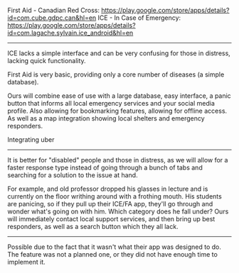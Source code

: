 First Aid - Canadian Red Cross: https://play.google.com/store/apps/details?id=com.cube.gdpc.can&hl=en
ICE - In Case of Emergency: https://play.google.com/store/apps/details?id=com.lagache.sylvain.ice_android&hl=en

-----------------------

ICE lacks a simple interface and can be very confusing for those in distress, lacking quick functionality.

First Aid is very basic, providing only a core number of diseases (a simple database).

Ours will combine ease of use with a large database, easy interface, a panic button that informs all local emergency services and your social media profile. Also allowing for bookmarking features, allowing for offline access. As well as a map integration showing local shelters and emergency responders.

Integrating uber

------------------------


It is better for "disabled" people and those in distress, as we will allow for a faster response type instead of going through a bunch of tabs and searching for a solution to the issue at hand.

For example, and old professor dropped his glasses in lecture and is currently on the floor writhing around with a frothing mouth. His students are panicing, so if they pull up their ICE/FA app, they'll go through and wonder what's going on with him. Which category does he fall under? Ours will immediately contact local support services, and then bring up best responders, as well as a search button which they all lack.

-------------------

Possible due to the fact that it wasn't what their app was designed to do. The feature was not a planned one, or they did not have enough time to implement it.
